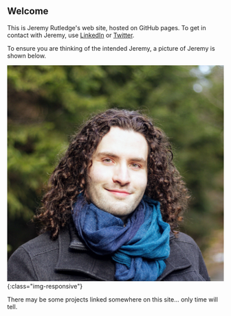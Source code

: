 ## Welcome

This is Jeremy Rutledge's web site, hosted on GitHub pages. To get in contact with Jeremy, use [LinkedIn](https://www.linkedin.com/in/jeremy-rutledge-67892796/) or [Twitter](https://twitter.com/jerrutledge). 

To ensure you are thinking of the intended Jeremy, a picture of Jeremy is shown below.

![Jeremy-Rutledge](/images/jeremyinthepark.jpg){:class="img-responsive"}

There may be some projects linked somewhere on this site... only time will tell. 